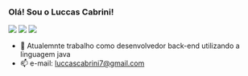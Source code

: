 ### Olá! Sou o Luccas Cabrini!   
<div> 
  <a href="https://www.instagram.com/luccascabrinii" target="_blank"><img src="https://img.shields.io/badge/-Instagram-%23E4405F?style=for-the-badge&logo=instagram&logoColor=white" target="_blank"></a>
 	<a href="https://www.twitch.tv/cabrinilol" target="_blank"><img src="https://img.shields.io/badge/Twitch-9146FF?style=for-the-badge&logo=twitch&logoColor=white" target="_blank"></a>
  <a href="https://www.linkedin.com/in/luccascabrini/" target="_blank"><img src="https://img.shields.io/badge/-LinkedIn-%230077B5?style=for-the-badge&logo=linkedin&logoColor=white" target="_blank"></a> 

 
</div>
  
  
- 🌱 Atualemnte trabalho como desenvolvedor back-end utilizando a linguagem java
- 📫 e-mail: luccascabrini7@gmail.com

